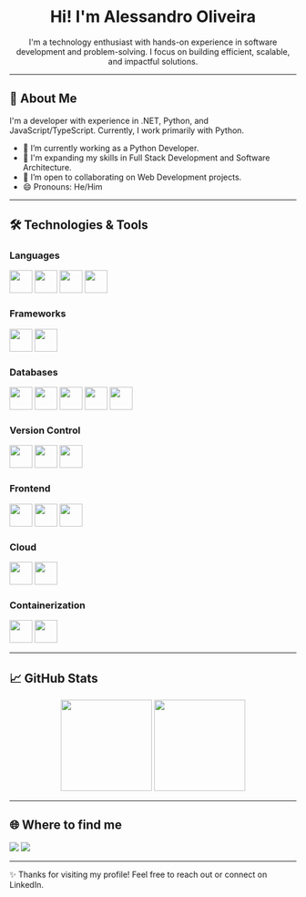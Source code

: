 <h1 align="center">Hi! I'm Alessandro Oliveira</h1>

<p align="center">
  I'm a technology enthusiast with hands-on experience in software development and problem-solving. I focus on building efficient, scalable, and impactful solutions.
</p>

---

## 📌 About Me

I'm a developer with experience in .NET, Python, and JavaScript/TypeScript. Currently, I work primarily with Python.

- 🔭 I’m currently working as a Python Developer.
- 🌱 I'm expanding my skills in Full Stack Development and Software Architecture.
- 👯 I’m open to collaborating on Web Development projects.
- 😄 Pronouns: He/Him

---

## 🛠️ Technologies & Tools

### Languages

<img loading="lazy" src="https://cdn.jsdelivr.net/gh/devicons/devicon@latest/icons/csharp/csharp-original.svg" width="40" height="40" /> <img loading="lazy" src="https://cdn.jsdelivr.net/gh/devicons/devicon@latest/icons/python/python-original.svg" width="40" height="40" /> <img loading="lazy" src="https://cdn.jsdelivr.net/gh/devicons/devicon@latest/icons/javascript/javascript-original.svg" width="40" height="40" /> <img loading="lazy" src="https://cdn.jsdelivr.net/gh/devicons/devicon@latest/icons/typescript/typescript-original.svg" width="40" height="40" />

### Frameworks

<img loading="lazy" src="https://cdn.jsdelivr.net/gh/devicons/devicon@latest/icons/dotnetcore/dotnetcore-original.svg" width="40" height="40" /> <img loading="lazy" src="https://cdn.jsdelivr.net/gh/devicons/devicon@latest/icons/nodejs/nodejs-original.svg" width="40" height="40" />

### Databases

<img loading="lazy" src="https://cdn.jsdelivr.net/gh/devicons/devicon@latest/icons/microsoftsqlserver/microsoftsqlserver-original-wordmark.svg" width="40" height="40" /> <img loading="lazy" src="https://cdn.jsdelivr.net/gh/devicons/devicon@latest/icons/postgresql/postgresql-original-wordmark.svg" width="40" height="40" /> <img loading="lazy" src="https://cdn.jsdelivr.net/gh/devicons/devicon@latest/icons/mysql/mysql-original-wordmark.svg" width="40" height="40" /> <img loading="lazy" src="https://cdn.jsdelivr.net/gh/devicons/devicon@latest/icons/mongodb/mongodb-original-wordmark.svg" width="40" height="40" /> <img loading="lazy" src="https://cdn.jsdelivr.net/gh/devicons/devicon@latest/icons/redis/redis-original-wordmark.svg" width="40" height="40" />

### Version Control

<img loading="lazy" src="https://cdn.jsdelivr.net/gh/devicons/devicon@latest/icons/git/git-original.svg" width="40" height="40" /> <img loading="lazy" src="https://cdn.jsdelivr.net/gh/devicons/devicon@latest/icons/github/github-original.svg" width="40" height="40" /> <img loading="lazy" src="https://cdn.jsdelivr.net/gh/devicons/devicon@latest/icons/jira/jira-original.svg" width="40" height="40" />

### Frontend

<img loading="lazy" src="https://cdn.jsdelivr.net/gh/devicons/devicon@latest/icons/html5/html5-original.svg" width="40" height="40" /> <img loading="lazy" src="https://cdn.jsdelivr.net/gh/devicons/devicon@latest/icons/css3/css3-original.svg" width="40" height="40" /> <img loading="lazy" src="https://cdn.jsdelivr.net/gh/devicons/devicon@latest/icons/react/react-original.svg" width="40" height="40" />

### Cloud

<img loading="lazy" src="https://cdn.jsdelivr.net/gh/devicons/devicon@latest/icons/amazonwebservices/amazonwebservices-original-wordmark.svg" width="40" height="40" /> <img loading="lazy" src="https://cdn.jsdelivr.net/gh/devicons/devicon@latest/icons/azure/azure-original.svg" width="40" height="40" />

### Containerization

<img loading="lazy" src="https://cdn.jsdelivr.net/gh/devicons/devicon@latest/icons/docker/docker-original.svg" width="40" height="40" /> <img loading="lazy" src="https://cdn.jsdelivr.net/gh/devicons/devicon@latest/icons/kubernetes/kubernetes-original.svg" width="40" height="40" />

---

## 📈 GitHub Stats

<div align="center">
  <img loading="lazy" height="160em" src="https://github-readme-stats.vercel.app/api?username=alessandroibes&show_icons=true&theme=default" />
  <img loading="lazy" height="160em" src="https://github-readme-stats.vercel.app/api/top-langs/?username=alessandroibes&layout=compact&theme=default" />
</div>

---

## 🌐 Where to find me

<div>
  <a href = "mailto:alessandro.ibes@gmail.com"><img loading="lazy" src="https://img.shields.io/badge/Gmail-D14836?style=for-the-badge&logo=gmail&logoColor=white" target="_blank"></a>
  <a href="https://www.linkedin.com/in/alessandro-oliveira-32235270/" target="_blank"><img loading="lazy" src="https://img.shields.io/badge/-LinkedIn-%230077B5?style=for-the-badge&logo=linkedin&logoColor=white" target="_blank"></a>   
</div>

---

✨ Thanks for visiting my profile! Feel free to reach out or connect on LinkedIn.